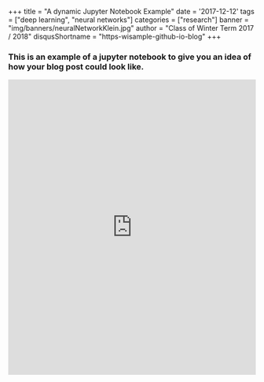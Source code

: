 +++
title = "A dynamic Jupyter Notebook Example"
date = '2017-12-12'
tags = ["deep learning", "neural networks"]
categories = ["research"]
banner = "img/banners/neuralNetworkKlein.jpg"
author = "Class of Winter Term 2017 / 2018"
disqusShortname = "https-wisample-github-io-blog"
+++

### This is an example of a jupyter notebook to give you an idea of how your blog post could look like.


<iframe src="https://trinket.io/embed/python/54701dff53" width="100%" height="600" frameborder="0" marginwidth="0" marginheight="0" allowfullscreen></iframe>

